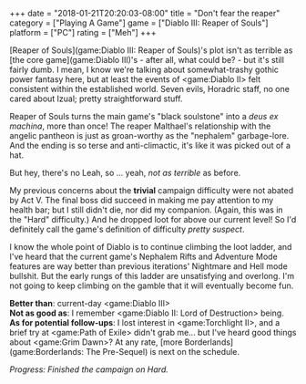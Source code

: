 +++
date = "2018-01-21T20:20:03-08:00"
title = "Don't fear the reaper"
category = ["Playing A Game"]
game = ["Diablo III: Reaper of Souls"]
platform = ["PC"]
rating = ["Meh"]
+++

[Reaper of Souls](game:Diablo III: Reaper of Souls)'s plot isn't as terrible as [the core game](game:Diablo III)'s - after all, what could be? - but it's still fairly dumb.  I mean, I know we're talking about somewhat-trashy gothic power fantasy here, but at least the events of <game:Diablo II> felt consistent within the established world.  Seven evils, Horadric staff, no one cared about Izual; pretty straightforward stuff.

Reaper of Souls turns the main game's "black soulstone" into a <i>deus ex machina</i>, more than once!  The reaper Malthael's relationship with the angelic pantheon is just as groan-worthy as the "nephalem" garbage-lore.  And the ending is so terse and anti-climactic, it's like it was picked out of a hat.

But hey, there's no Leah, so ... yeah, <i>not as terrible</i> as before.

My previous concerns about the <b>trivial</b> campaign difficulty were not abated by Act V.  The final boss did succeed in making me pay attention to my health bar; but I still didn't die, nor did my companion.  (Again, this was in the "Hard" difficulty.)  And he dropped loot for above our current level!  So I'd definitely call the game's definition of difficulty <i>pretty suspect</i>.

I know the whole point of Diablo is to continue climbing the loot ladder, and I've heard that the current game's Nephalem Rifts and Adventure Mode features are way better than previous iterations' Nightmare and Hell mode bullshit.  But the early rungs of this ladder are unsatisfying and overlong.  I'm not going to keep climbing on the gamble that it will eventually become fun.

<b>Better than</b>: current-day <game:Diablo III>  
<b>Not as good as</b>: I remember <game:Diablo II: Lord of Destruction> being.  
<b>As for potential follow-ups</b>: I lost interest in <game:Torchlight II>, and a brief try at <game:Path of Exile> didn't grab me... but I've heard good things about <game:Grim Dawn>?  At any rate, [more Borderlands](game:Borderlands: The Pre-Sequel) is next on the schedule.

<i>Progress: Finished the campaign on Hard.</i>
